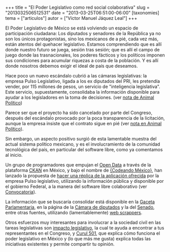 +++
title = "El Poder Legislativo como red social colaborativa"
slug = "2013032506512531"
date = "2013-03-25T06:51:00-06:00"
[taxonomies]
tema = ["articulos"]
autor = ["Víctor Manuel Jáquez Leal"]
+++

El Poder Legislativo de México se está volviendo un espacio de
participación ciudadana: Los diputados y senadores de la República ya no
son los únicos protagonistas, sino los mexicanos de a pié, cada vez más,
están atentos del quehacer legislativo. Estamos comprendiendo que es
allí donde nuestro futuro se juega, sesión tras sesión; que es allí el
campo de juego donde las trasnacionales, los poderes fácticos y los
políticos imponen sus condiciones para acumular riquezas a costa de la
población. Y es allí donde nosotros debemos exigir el ideal de país que
deseamos.

Hace poco un nuevo escándalo cubrió a las cámaras legislativas: la
empresa Pulso Legislativo, ligada a los ex diputados del PRI, les
pretendía vender, por 115 millones de pesos, un servicio de
"inteligencia legislativa". Este servicio, supuestamente, consolidaba la
información disponible para ayudar a los legisladores en la toma de
decisiones. (ver [nota de Animal
Político](http://www.animalpolitico.com/2013/03/contratacion-de-pulso-legislativo-viola-la-ley-expertos/))

Parece ser que el proyecto ha sido cancelado por parte del Congreso,
después del escándalo provocado por la poca transparencia de la
licitación, aunque la empresa insiste que el contrato sigue en pié (ver
[nota en Animal
Político](http://www.animalpolitico.com/2013/03/firmamos-contrato-desde-enero-y-no-han-cancelado-pulso-legislativo/)).

<!-- more -->
Sin embargo, un aspecto positivo surgió de esta lamentable muestra del
actual sistema político mexicano, y es el involucramiento de la
comunidad tecnológica del país, en particular del software libre, como
ya comentamos al inicio.

Un grupo de programadores que empujan el [Open
Data](http://okfn.org/opendata/) a través de la plataforma
[CKAN](http://ckan.org/) en México, y bajo el nombre de [{Codeando
México}](http://codeandomexico.org/), han lanzado la propuesta de [hacer
una réplica de la aplicación
ofrecida](http://codeandomexico.org/proyectos/21) por la empresa Pulso
legislativo, utilizando la información pública y disponible por el
gobierno Federal, a la manera del software libre colaborativo (ver
[Convocatoria](http://goo.gl/rET6p)).

La información que se buscaría consolidar está disponible en la [Gaceta
Parlamentaria](http://gaceta.diputados.gob.mx/), en la página de la
[Cámara de diputados](http://www.diputados.gob.mx) y la del
[Senado](http://www.senado.gob.mx/), entre otras fuentes, utilizando
(lamentablemente) [web
scrappers](https://github.com/CodeandoMexico/los-scrapers).

Otros esfuerzos muy interesantes para involucrar a la sociedad civil en
las tareas legislativas son [impacto
legislativo](http://www.impactolegislativo.org.mx), la cual te ayuda a
encontrar a tus representantes en el Congreso, y [Curul
501](http://curul501.org/), que explica cómo funciona el poder
legislativo en México y (lo que más me gusta) explica todas las
iniciativas existentes y permite compartir tu opinión.
